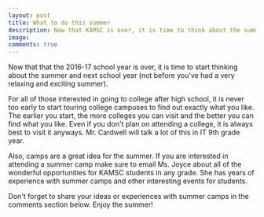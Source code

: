 ```yaml
---
layout: post
title: What to do this summer
description: Now that KAMSC is over, it is time to think about the summer!
image:
comments: true
---
```

Now that that the 2016-17 school year is over, it is time to start thinking about the summer and next school year (not before you've had a very relaxing and exciting summer).

For all of those interested in going to college after high school, it is never too early to start touring college campuses to find out exactly what you like. The earlier you start, the more colleges you can visit and the better you can find what you like. Even if you don't plan on attending a college, it is always best to visit it anyways. Mr. Cardwell will talk a lot of this in IT 9th grade year.

Also, camps are a great idea for the summer. If you are interested in attending a summer camp make sure to email Ms. Joyce about all of the wonderful opportunities for KAMSC students in any grade. She has years of experience with summer camps and other interesting events for students. 

Don't forget to share your ideas or experiences with summer camps in the comments section below. Enjoy the summer!
